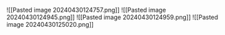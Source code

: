 ![[Pasted image 20240430124757.png]]
![[Pasted image 20240430124945.png]]
![[Pasted image 20240430124959.png]]
![[Pasted image 20240430125020.png]]
